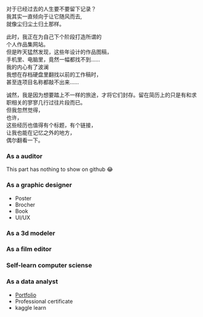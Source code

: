 对于已经过去的人生要不要留下记录？<br>
我其实一直倾向于让它随风而去,<br>
就像尘归尘土归土那样。

此时，我正在为自己下个阶段打造所谓的<br>
个人作品集网站。<br>
但是昨天猛然发现，这些年设计的作品图稿，<br>
手机里、电脑里，竟然一幅都找不到……<br>
我的内心有了波澜<br>
我想在存档硬盘里翻找以前的工作稿时，<br>
甚至连项目名称都敲不出来……<br>

诚然，我是因为想要踏上不一样的旅途，才将它们封存。留在简历上的只是有和求职相关的寥寥几行过往片段而已。<br>
但我忽然觉得，<br>
也许，<br>
这些经历也值得有个标题，有个链接，<br>
让我也能在记忆之外的地方，<br>
偶尔翻看一下。

### As a auditor

  This part has nothing to show on github 😂
### As a graphic designer
- Poster
- Brocher
- Book
- UI/UX

### As a 3d modeler

### As a film editor
  
### Self-learn computer sciense


### As a data analyst
- [Portfolio](Yvette-YL.github.io "")
- Professional certificate
- kaggle learn
